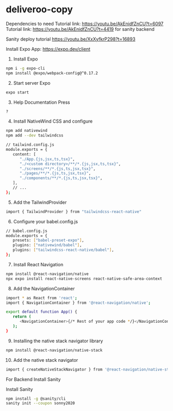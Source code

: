 # deliveroo-copy
Dependencies to need
Tutorial link: https://youtu.be/AkEnidfZnCU?t=6097
Tutorial link: https://youtu.be/AkEnidfZnCU?t=4419 for sanity backend

Sanity deploy tutorial
https://youtu.be/XxXyfkrP298?t=16893

Install Expo App: https://expo.dev/client

1.  Install Expo
   ```sh
   npm i -g expo-cli
   npm install @expo/webpack-config@^0.17.2
   ```

02. Start server Expo
   ```sh
   expo start 
   ```

03. Help Documentation Press
   ```sh
   ?
   ```

04. Install NativeWind CSS and configure
   ```sh
   npm add nativewind
   npm add --dev tailwindcss
   ```

   ```sh
   // tailwind.config.js
   module.exports = {
      content: [
         "./App.{js,jsx,ts,tsx}", 
         "./<custom directory>/**/*.{js,jsx,ts,tsx}",
         "./screens/**/*.{js,ts,jsx,tsx}",
         "./pages/**/*.{js,ts,jsx,tsx}",
         "./components/**/*.{js,ts,jsx,tsx}",
      ],
      // ...
   };
   ```

05. Add the TailwindProvider
   ```sh
   import { TailwindProvider } from "tailwindcss-react-native"
   ```

06. Configure your babel.config.js
   ```sh
   // babel.config.js
   module.exports = {
      presets: ["babel-preset-expo"],
      plugins: ["nativewind/babel"],
      plugins: ["tailwindcss-react-native/babel"],
   };
   ```
07. Install React Navigation
   ```sh
   npm install @react-navigation/native
   npx expo install react-native-screens react-native-safe-area-context
   ```
08. Add the NavigationContainer
   ```sh
   import * as React from 'react';
   import { NavigationContainer } from '@react-navigation/native';

   export default function App() {
      return (
         <NavigationContainer>{/* Rest of your app code */}</NavigationContainer>
      );
   }
   ```

09. Installing the native stack navigator library
   ```sh
   npm install @react-navigation/native-stack
   ```

10. Add the native stack navigator
   ```sh
   import { createNativeStackNavigator } from '@react-navigation/native-stack';
   ```

For Backend Install Sanity

Install Sanity
   ```sh
   npm install -g @sanity/cli
   sanity init --coupon sonny2020
   ```